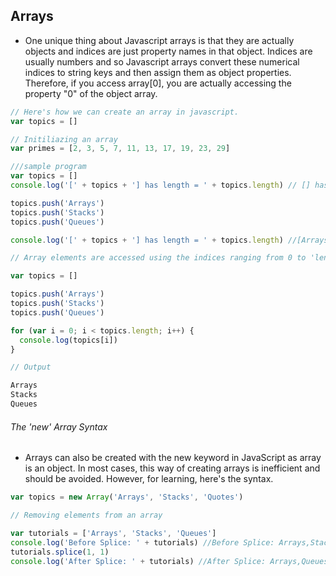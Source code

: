## Arrays

- One unique thing about Javascript arrays is that they are actually objects and indices are just property names in that object. Indices are usually numbers and so Javascript arrays convert these numerical indices to string keys and then assign them as object properties. Therefore, if you access array[0], you are actually accessing the property "0" of the object array.

```js
// Here's how we can create an array in javascript.
var topics = []
```

```js
// Initiliazing an array
var primes = [2, 3, 5, 7, 11, 13, 17, 19, 23, 29]
```

```js
///sample program
var topics = []
console.log('[' + topics + '] has length = ' + topics.length) // [] has length = 0

topics.push('Arrays')
topics.push('Stacks')
topics.push('Queues')

console.log('[' + topics + '] has length = ' + topics.length) //[Arrays,Stacks,Queues] has length = 3
```

```js
// Array elements are accessed using the indices ranging from 0 to 'length-1'.

var topics = []

topics.push('Arrays')
topics.push('Stacks')
topics.push('Queues')

for (var i = 0; i < topics.length; i++) {
  console.log(topics[i])
}

// Output

Arrays
Stacks
Queues
```

###### The 'new' Array Syntax

- Arrays can also be created with the new keyword in JavaScript as array is an object. In most cases, this way of creating arrays is inefficient and should be avoided. However, for learning, here's the syntax.

```js
var topics = new Array('Arrays', 'Stacks', 'Quotes')
```

```js
// Removing elements from an array

var tutorials = ['Arrays', 'Stacks', 'Queues']
console.log('Before Splice: ' + tutorials) //Before Splice: Arrays,Stacks,Queues
tutorials.splice(1, 1)
console.log('After Splice: ' + tutorials) //After Splice: Arrays,Queues
```